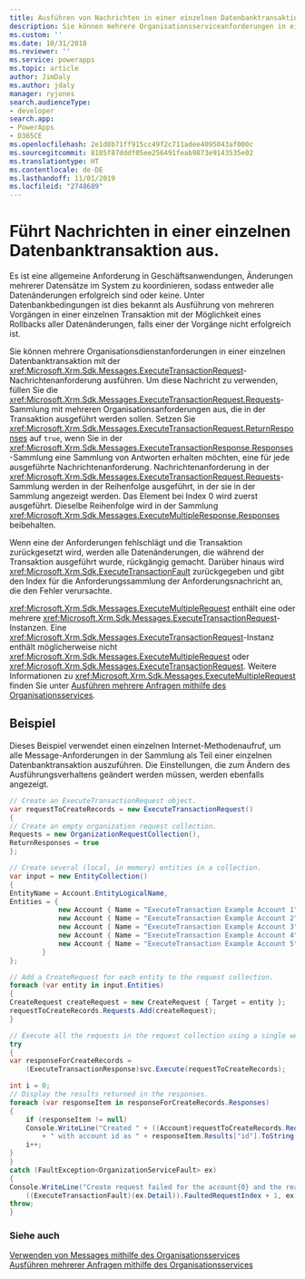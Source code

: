 ```yaml
---
title: Ausführen von Nachrichten in einer einzelnen Datenbanktransaktion (Common Data Service) | Microsoft-Dokumentation
description: Sie können mehrere Organisationsserviceanforderungen in einer einzelnen Datenbanktransaktion mit der ExecuteTransactionRequest-Message-Anforderung ausführen.
ms.custom: ''
ms.date: 10/31/2018
ms.reviewer: ''
ms.service: powerapps
ms.topic: article
author: JimDaly
ms.author: jdaly
manager: ryjones
search.audienceType:
- developer
search.app:
- PowerApps
- D365CE
ms.openlocfilehash: 2e1d8b71ff915cc49f2c711adee4095043af000c
ms.sourcegitcommit: 8185f87dddf05ee256491feab9873e9143535e02
ms.translationtype: HT
ms.contentlocale: de-DE
ms.lasthandoff: 11/01/2019
ms.locfileid: "2748689"
---
```

# <a name="execute-messages-in-a-single-database-transaction"></a>Führt Nachrichten in einer einzelnen Datenbanktransaktion aus.

 Es ist eine allgemeine Anforderung in Geschäftsanwendungen, Änderungen mehrerer Datensätze im System zu koordinieren, sodass entweder alle Datenänderungen erfolgreich sind oder keine. Unter Datenbankbedingungen ist dies bekannt als Ausführung von mehreren Vorgängen in einer einzelnen Transaktion mit der Möglichkeit eines Rollbacks aller Datenänderungen, falls einer der Vorgänge nicht erfolgreich ist.  
  
 Sie können mehrere Organisationsdienstanforderungen in einer einzelnen Datenbanktransaktion mit der  <xref:Microsoft.Xrm.Sdk.Messages.ExecuteTransactionRequest>-Nachrichtenanforderung ausführen. Um diese Nachricht zu verwenden, füllen Sie die <xref:Microsoft.Xrm.Sdk.Messages.ExecuteTransactionRequest.Requests>-Sammlung mit mehreren Organisationsanforderungen aus, die in der Transaktion ausgeführt werden sollen. Setzen Sie <xref:Microsoft.Xrm.Sdk.Messages.ExecuteTransactionRequest.ReturnResponses> auf `true`, wenn Sie in der <xref:Microsoft.Xrm.Sdk.Messages.ExecuteTransactionResponse.Responses>-Sammlung eine Sammlung von Antworten erhalten möchten, eine für jede ausgeführte Nachrichtenanforderung. Nachrichtenanforderung in der <xref:Microsoft.Xrm.Sdk.Messages.ExecuteTransactionRequest.Requests>-Sammlung werden in der Reihenfolge ausgeführt, in der sie in der Sammlung angezeigt werden. Das Element bei Index 0 wird zuerst ausgeführt. Dieselbe Reihenfolge wird in der Sammlung <xref:Microsoft.Xrm.Sdk.Messages.ExecuteMultipleResponse.Responses> beibehalten.  
  
 Wenn eine der Anforderungen fehlschlägt und die Transaktion zurückgesetzt wird, werden alle Datenänderungen, die während der Transaktion ausgeführt wurde, rückgängig gemacht. Darüber hinaus wird <xref:Microsoft.Xrm.Sdk.ExecuteTransactionFault> zurückgegeben und gibt den Index für die Anforderungssammlung der Anforderungsnachricht an, die den Fehler verursachte.  
  
 <xref:Microsoft.Xrm.Sdk.Messages.ExecuteMultipleRequest> enthält eine oder mehrere <xref:Microsoft.Xrm.Sdk.Messages.ExecuteTransactionRequest>-Instanzen.  Eine <xref:Microsoft.Xrm.Sdk.Messages.ExecuteTransactionRequest>-Instanz enthält möglicherweise nicht <xref:Microsoft.Xrm.Sdk.Messages.ExecuteMultipleRequest> oder <xref:Microsoft.Xrm.Sdk.Messages.ExecuteTransactionRequest>. Weitere Informationen zu <xref:Microsoft.Xrm.Sdk.Messages.ExecuteMultipleRequest> finden Sie unter [Ausführen mehrere Anfragen mithilfe des Organisationsservices](execute-multiple-requests.md). 

## <a name="example"></a>Beispiel

Dieses Beispiel verwendet einen einzelnen Internet-Methodenaufruf, um alle Message-Anforderungen in der Sammlung als Teil einer einzelnen Datenbanktransaktion auszuführen. Die Einstellungen, die zum Ändern des Ausführungsverhaltens geändert werden müssen, werden ebenfalls angezeigt.

```csharp
// Create an ExecuteTransactionRequest object.
var requestToCreateRecords = new ExecuteTransactionRequest()
{
// Create an empty organization request collection.
Requests = new OrganizationRequestCollection(),
ReturnResponses = true
};

// Create several (local, in memory) entities in a collection. 
var input = new EntityCollection()
{
EntityName = Account.EntityLogicalName,
Entities = {
            new Account { Name = "ExecuteTransaction Example Account 1" },
            new Account { Name = "ExecuteTransaction Example Account 2" },
            new Account { Name = "ExecuteTransaction Example Account 3" },
            new Account { Name = "ExecuteTransaction Example Account 4" },
            new Account { Name = "ExecuteTransaction Example Account 5" }
        }
};

// Add a CreateRequest for each entity to the request collection.
foreach (var entity in input.Entities)
{
CreateRequest createRequest = new CreateRequest { Target = entity };
requestToCreateRecords.Requests.Add(createRequest);
}

// Execute all the requests in the request collection using a single web method call.
try
{
var responseForCreateRecords =
    (ExecuteTransactionResponse)svc.Execute(requestToCreateRecords);

int i = 0;
// Display the results returned in the responses.
foreach (var responseItem in responseForCreateRecords.Responses)
{
    if (responseItem != null)
    Console.WriteLine("Created " + ((Account)requestToCreateRecords.Requests[i].Parameters["Target"]).Name
        + " with account id as " + responseItem.Results["id"].ToString());
    i++;
}
}
catch (FaultException<OrganizationServiceFault> ex)
{
Console.WriteLine("Create request failed for the account{0} and the reason being: {1}",
    ((ExecuteTransactionFault)(ex.Detail)).FaultedRequestIndex + 1, ex.Detail.Message);
throw;
}
```

### <a name="see-also"></a>Siehe auch

[Verwenden von Messages mithilfe des Organisationsservices](use-messages.md)<br />
[Ausführen mehrerer Anfragen mithilfe des Organisationsservices](execute-multiple-requests.md)